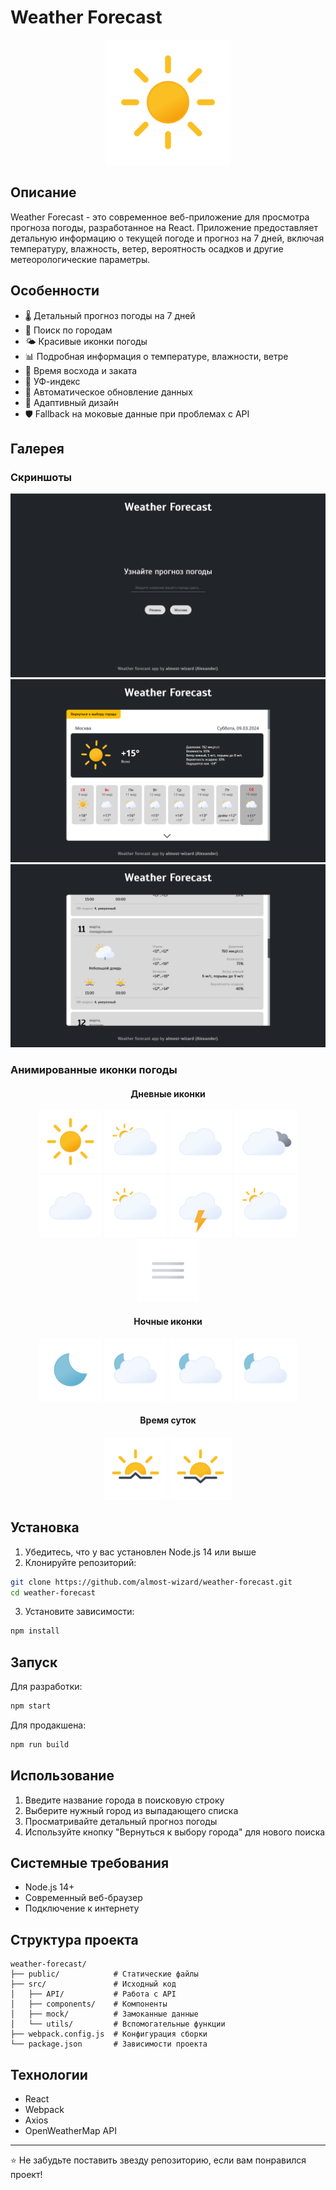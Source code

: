 # Weather Forecast

<div align="center">
  <img src="src/components/ui/WeatherIcon/icons/list/clear-day.svg" width="200"/>
</div>

## Описание

Weather Forecast - это современное веб-приложение для просмотра прогноза погоды, разработанное на React. Приложение предоставляет детальную информацию о текущей погоде и прогноз на 7 дней, включая температуру, влажность, ветер, вероятность осадков и другие метеорологические параметры.

## Особенности

- 🌡️ Детальный прогноз погоды на 7 дней
- 📍 Поиск по городам
- 🌤️ Красивые иконки погоды
- 📊 Подробная информация о температуре, влажности, ветре
- 🌅 Время восхода и заката
- 🌈 УФ-индекс
- 🔄 Автоматическое обновление данных
- 📱 Адаптивный дизайн
- 🛡️ Fallback на моковые данные при проблемах с API

## Галерея

### Скриншоты
![main](assets/demo/1.png)
![current](assets/demo/2.png)
![daily](assets/demo/3.png)

### Анимированные иконки погоды
<div align="center">
  <h4>Дневные иконки</h4>
  <img src="src/components/ui/WeatherIcon/icons/list/clear-day.svg" width="100" alt="Ясно"/>
  <img src="src/components/ui/WeatherIcon/icons/list/few-clouds-day.svg" width="100" alt="Малооблачно"/>
  <img src="src/components/ui/WeatherIcon/icons/list/scattered-clouds.svg" width="100" alt="Облачно"/>
  <img src="src/components/ui/WeatherIcon/icons/list/broken-clouds.svg" width="100" alt="Пасмурно"/>
  <img src="src/components/ui/WeatherIcon/icons/list/shower-rain.svg" width="100" alt="Ливень"/>
  <img src="src/components/ui/WeatherIcon/icons/list/rain-day.svg" width="100" alt="Дождь"/>
  <img src="src/components/ui/WeatherIcon/icons/list/thunderstorm.svg" width="100" alt="Гроза"/>
  <img src="src/components/ui/WeatherIcon/icons/list/snow-day.svg" width="100" alt="Снег"/>
  <img src="src/components/ui/WeatherIcon/icons/list/mist.svg" width="100" alt="Туман"/>

  <h4>Ночные иконки</h4>
  <img src="src/components/ui/WeatherIcon/icons/list/clear-night.svg" width="100" alt="Ясно"/>
  <img src="src/components/ui/WeatherIcon/icons/list/few-clouds-night.svg" width="100" alt="Малооблачно"/>
  <img src="src/components/ui/WeatherIcon/icons/list/rain-night.svg" width="100" alt="Дождь"/>
  <img src="src/components/ui/WeatherIcon/icons/list/snow-night.svg" width="100" alt="Снег"/>

  <h4>Время суток</h4>
  <img src="src/components/ui/WeatherIcon/icons/list/sunrise.svg" width="100" alt="Восход"/>
  <img src="src/components/ui/WeatherIcon/icons/list/sunset.svg" width="100" alt="Закат"/>
</div>

## Установка

1. Убедитесь, что у вас установлен Node.js 14 или выше
2. Клонируйте репозиторий:
```bash
git clone https://github.com/almost-wizard/weather-forecast.git
cd weather-forecast
```

3. Установите зависимости:
```bash
npm install
```

## Запуск

Для разработки:
```bash
npm start
```

Для продакшена:
```bash
npm run build
```

## Использование

1. Введите название города в поисковую строку
2. Выберите нужный город из выпадающего списка
3. Просматривайте детальный прогноз погоды
4. Используйте кнопку "Вернуться к выбору города" для нового поиска

## Системные требования

- Node.js 14+
- Современный веб-браузер
- Подключение к интернету

## Структура проекта

```
weather-forecast/
├── public/            # Статические файлы
├── src/               # Исходный код
│   ├── API/           # Работа с API
│   ├── components/    # Компоненты
│   ├── mock/          # Замоканные данные
│   └── utils/         # Вспомогательные функции
├── webpack.config.js  # Конфигурация сборки
└── package.json       # Зависимости проекта
```

## Технологии

- React
- Webpack
- Axios
- OpenWeatherMap API

---

⭐ Не забудьте поставить звезду репозиторию, если вам понравился проект!
